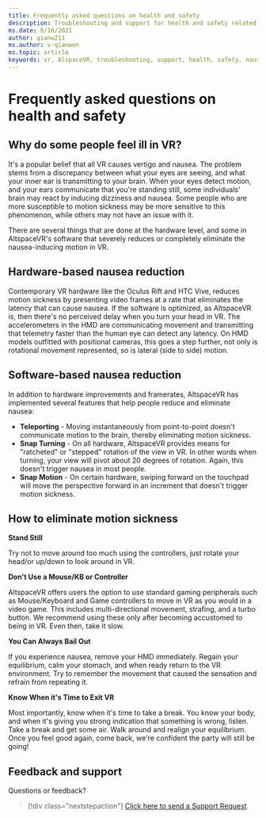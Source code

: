 ```yaml
---
title: Frequently asked questions on health and safety
description: Troubleshooting and support for health and safety related issues.
ms.date: 8/16/2021
author: qianw211    
ms.author: v-qianwen
ms.topic: article
keywords: vr, AlspaceVR, troubleshooting, support, health, safety, nausea reduction in VR
---
```


# Frequently asked questions on health and safety

## Why do some people feel ill in VR?

It's a popular belief that all VR causes vertigo and nausea. The problem stems from a discrepancy between what your eyes are seeing, and what your inner ear is transmitting to your brain. When your eyes detect motion, and your ears communicate that you're standing still, some individuals' brain may react by inducing dizziness and nausea. Some people who are more susceptible to motion sickness may be more sensitive to this phenomenon, while others may not have an issue with it. 

There are several things that are done at the hardware level, and some in AltspaceVR's software that severely reduces or completely eliminate the nausea-inducing motion in VR.

## Hardware-based nausea reduction

Contemporary VR hardware like the Oculus Rift and HTC Vive, reduces motion sickness by presenting video frames at a rate that eliminates the latency that can cause nausea. If the software is optimized, as AltspaceVR is, then there's no perceived delay when you turn your head in VR. The accelerometers in the HMD are communicating movement and transmitting that telemetry faster than the human eye can detect any latency. On HMD models outfitted with positional cameras, this goes a step further, not only is rotational movement represented, so is lateral (side to side) motion.

## Software-based nausea reduction

In addition to hardware improvements and framerates, AltspaceVR has implemented several features that help people reduce and eliminate nausea:

* **Teleporting** - Moving instantaneously from point-to-point doesn't communicate motion to the brain, thereby eliminating motion sickness.
* **Snap Turning** - On all hardware, AltspaceVR provides means for "ratcheted" or "stepped" rotation of the view in VR. In other words when turning, your view will pivot about 20 degrees of rotation. Again, this doesn't trigger nausea in most people.
* **Snap Motion** - On certain hardware, swiping forward on the touchpad will move the perspective forward in an increment that doesn't trigger motion sickness. 
 
## How to eliminate motion sickness

**Stand Still**

Try not to move around too much using the controllers, just rotate your head/or up/down to look around in VR.

**Don't Use a Mouse/KB or Controller**

AltspaceVR offers users the option to use standard gaming peripherals such as Mouse/Keyboard and Game controllers to move in VR as you would in a video game. This includes multi-directional movement, strafing, and a turbo button. We recommend using these only after becoming accustomed to being in VR. Even then, take it slow.

**You Can Always Bail Out**

If you experience nausea, remove your HMD immediately. Regain your equilibrium, calm your stomach, and when ready return to the VR environment. Try to remember the movement that caused the sensation and refrain from repeating it.

**Know When it's Time to Exit VR**

Most importantly, know when it's time to take a break. You know your body, and when it's giving you strong indication that something is wrong, listen. Take a break and get some air. Walk around and realign your equilibrium. Once you feel good again, come back, we're confident the party will still be going!

## Feedback and support

Questions or feedback? 

> [!div class="nextstepaction"]
> [Click here to send a Support Request](https://help.altvr.com/hc/requests/new).